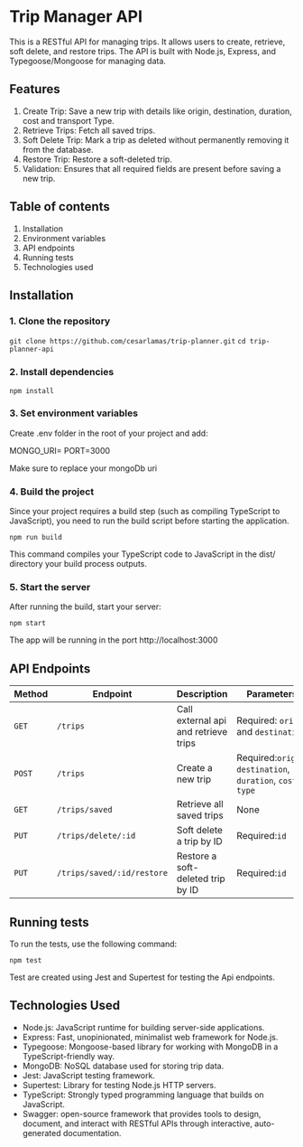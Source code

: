 # Trip Manager API

This is a RESTful API for managing trips. It allows users to create, retrieve, soft delete, and restore trips. The API is built with Node.js, Express, and Typegoose/Mongoose for managing data.

## Features

1. Create Trip: Save a new trip with details like origin, destination, duration, cost and transport Type.
2. Retrieve Trips: Fetch all saved trips.
3. Soft Delete Trip: Mark a trip as deleted without permanently removing it from the database.
4. Restore Trip: Restore a soft-deleted trip.
5. Validation: Ensures that all required fields are present before saving a new trip.

## Table of contents

1. Installation
2. Environment variables
3. API endpoints
4. Running tests
5. Technologies used

## Installation

### 1. Clone the repository

`git clone https://github.com/cesarlamas/trip-planner.git`
`cd trip-planner-api`

### 2. Install dependencies

`npm install`

### 3. Set environment variables

Create .env folder in the root of your project and add:

MONGO_URI=<Your MongoDB URI>
PORT=3000

Make sure to replace your mongoDb uri

### 4. Build the project

Since your project requires a build step (such as compiling TypeScript to JavaScript), you need to run the build script before starting the application.

`npm run build`

This command compiles your TypeScript code to JavaScript in the dist/ directory your build process outputs.

### 5. Start the server

After running the build, start your server:

`npm start`

The app will be running in the port http://localhost:3000

## API Endpoints

| Method | Endpoint                   | Description                          | Parameters                                                   |
| ------ | -------------------------- | ------------------------------------ | ------------------------------------------------------------ |
| `GET`  | `/trips`                   | Call external api and retrieve trips | Required: `origin` and `destination`                         |
| `POST` | `/trips`                   | Create a new trip                    | Required:`origin`, `destination`, `duration`, `cost`, `type` |
| `GET`  | `/trips/saved`             | Retrieve all saved trips             | None                                                         |
| `PUT`  | `/trips/delete/:id`        | Soft delete a trip by ID             | Required:`id`                                                |
| `PUT`  | `/trips/saved/:id/restore` | Restore a soft-deleted trip by ID    | Required:`id`                                                |

## Running tests

To run the tests, use the following command:

`npm test`

Test are created using Jest and Supertest for testing the Api endpoints.

## Technologies Used

- Node.js: JavaScript runtime for building server-side applications.
- Express: Fast, unopinionated, minimalist web framework for Node.js.
- Typegoose: Mongoose-based library for working with MongoDB in a TypeScript-friendly way.
- MongoDB: NoSQL database used for storing trip data.
- Jest: JavaScript testing framework.
- Supertest: Library for testing Node.js HTTP servers.
- TypeScript: Strongly typed programming language that builds on JavaScript.
- Swagger: open-source framework that provides tools to design, document, and interact with RESTful APIs through interactive, auto-generated documentation.
